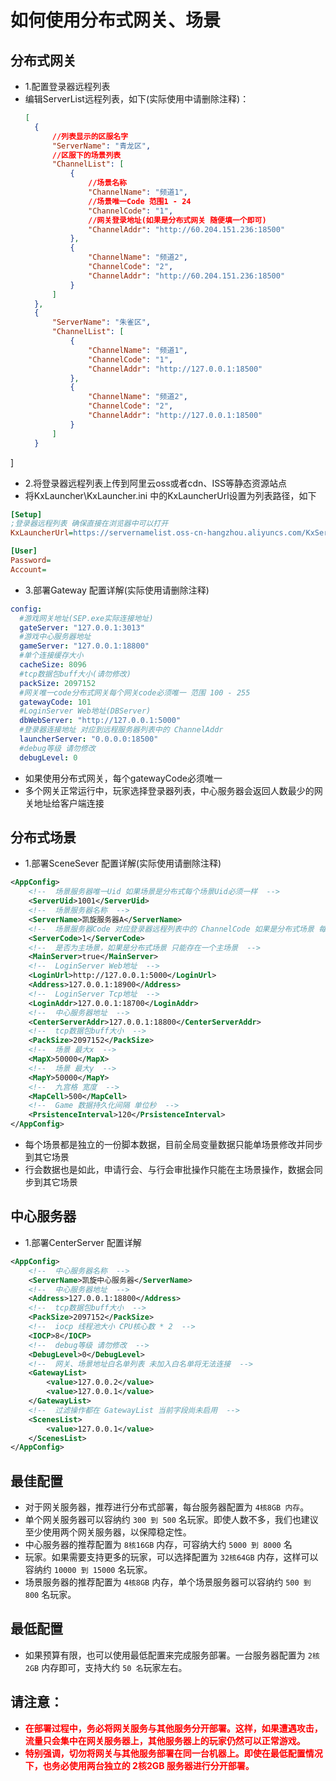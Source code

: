 # 如何使用分布式网关、场景

## 分布式网关
- 1.配置登录器远程列表
- 编辑ServerList远程列表，如下(实际使用中请删除注释)：
  ```json
  [
	{
        //列表显示的区服名字
		"ServerName": "青龙区",
        //区服下的场景列表
		"ChannelList": [
			{
                //场景名称
				"ChannelName": "频道1",
                //场景唯一Code 范围1 - 24
				"ChannelCode": "1",
                //网关登录地址(如果是分布式网关 随便填一个即可)
				"ChannelAddr": "http://60.204.151.236:18500"
			},
			{
				"ChannelName": "频道2",
				"ChannelCode": "2",
				"ChannelAddr": "http://60.204.151.236:18500"
			}
		]
	},
	{
		"ServerName": "朱雀区",
		"ChannelList": [
			{
				"ChannelName": "频道1",
				"ChannelCode": "1",
				"ChannelAddr": "http://127.0.0.1:18500"
			},
			{
				"ChannelName": "频道2",
				"ChannelCode": "2",
				"ChannelAddr": "http://127.0.0.1:18500"
			}
		]
	}
]
- 2.将登录器远程列表上传到阿里云oss或者cdn、ISS等静态资源站点
- 将KxLauncher\KxLauncher.ini 中的KxLauncherUrl设置为列表路径，如下
```ini
[Setup]
;登录器远程列表 确保直接在浏览器中可以打开
KxLauncherUrl=https://servernamelist.oss-cn-hangzhou.aliyuncs.com/KxServerList.json

[User]
Password=
Account=
```
- 3.部署Gateway 配置详解(实际使用请删除注释)
```yaml
config:
  #游戏网关地址(SEP.exe实际连接地址)
  gateServer: "127.0.0.1:3013"
  #游戏中心服务器地址
  gameServer: "127.0.0.1:18800"
  #单个连接缓存大小
  cacheSize: 8096
  #tcp数据包buff大小(请勿修改)
  packSize: 2097152
  #网关唯一code分布式网关每个网关code必须唯一 范围 100 - 255
  gatewayCode: 101
  #LoginServer Web地址(DBServer)
  dbWebServer: "http://127.0.0.1:5000"
  #登录器连接地址 对应到远程服务器列表中的 ChannelAddr
  launcherServer: "0.0.0.0:18500"
  #debug等级 请勿修改
  debugLevel: 0
```
- 如果使用分布式网关，每个gatewayCode必须唯一
- 多个网关正常运行中，玩家选择登录器列表，中心服务器会返回人数最少的网关地址给客户端连接

## 分布式场景
- 1.部署SceneSever 配置详解(实际使用请删除注释)
```xml
<AppConfig>
    <!--  场景服务器唯一Uid 如果场景是分布式每个场景Uid必须一样  -->
	<ServerUid>1001</ServerUid>
    <!--  场景服务器名称  -->
	<ServerName>凯旋服务器A</ServerName>
    <!--  场景服务器Code 对应登录器远程列表中的 ChannelCode 如果是分布式场景 每个场景必须唯一 范围 1-24  -->
	<ServerCode>1</ServerCode>
    <!--  是否为主场景，如果是分布式场景 只能存在一个主场景  -->
	<MainServer>true</MainServer>
    <!--  LoginServer Web地址  -->
	<LoginUrl>http://127.0.0.1:5000</LoginUrl>
	<Address>127.0.0.1:18900</Address>
    <!--  LoginServer Tcp地址  -->
	<LoginAddr>127.0.0.1:18700</LoginAddr>
    <!--  中心服务器地址  -->
	<CenterServerAddr>127.0.0.1:18800</CenterServerAddr>
    <!--  tcp数据包buff大小  -->
	<PackSize>2097152</PackSize>
    <!--  场景 最大x  -->
	<MapX>50000</MapX>
    <!--  场景 最大y  -->
	<MapY>50000</MapY>
    <!--  九宫格 宽度  -->
	<MapCell>500</MapCell>
    <!--  Game 数据持久化间隔 单位秒  -->
	<PrsistenceInterval>120</PrsistenceInterval>
</AppConfig>
```
- 每个场景都是独立的一份脚本数据，目前全局变量数据只能单场景修改并同步到其它场景
- 行会数据也是如此，申请行会、与行会审批操作只能在主场景操作，数据会同步到其它场景

## 中心服务器
- 1.部署CenterServer 配置详解
```xml
<AppConfig>
    <!--  中心服务器名称  -->
	<ServerName>凯旋中心服务器</ServerName>
    <!--  中心服务器地址  -->
	<Address>127.0.0.1:18800</Address>
    <!--  tcp数据包buff大小  -->
	<PackSize>2097152</PackSize>
    <!--  iocp 线程池大小 CPU核心数 * 2  -->
	<IOCP>8</IOCP>
    <!--  debug等级 请勿修改  -->
	<DebugLevel>0</DebugLevel>
    <!--  网关、场景地址白名单列表 未加入白名单将无法连接  -->
	<GatewayList>
		<value>127.0.0.2</value>
		<value>127.0.0.1</value>
	</GatewayList>
    <!--  过滤操作都在 GatewayList 当前字段尚未启用  -->
	<ScenesList>
		<value>127.0.0.1</value>
	</ScenesList>
</AppConfig>
```

## 最佳配置
- 对于网关服务器，推荐进行分布式部署，每台服务器配置为 `4核8GB 内存`。
- 单个网关服务器可以容纳约 `300 到 500` 名玩家。即使人数不多，我们也建议至少使用两个网关服务器，以保障稳定性。
- 中心服务器的推荐配置为 `8核16GB` 内存，可容纳大约 `5000 到 8000` 名
- 玩家。如果需要支持更多的玩家，可以选择配置为 `32核64GB` 内存，这样可以容纳约 `10000 到 15000` 名玩家。
- 场景服务器的推荐配置为 `4核8GB` 内存，单个场景服务器可以容纳约 `500 到 800` 名玩家。
## 最低配置 
- 如果预算有限，也可以使用最低配置来完成服务部署。一台服务器配置为 `2核2GB` 内存即可，支持大约 `50 名`玩家左右。
## 请注意：
-  <span style="color:red; font-weight:bold;">在部署过程中，务必将网关服务与其他服务分开部署。这样，如果遭遇攻击，流量只会集中在网关服务器上，其他服务器上的玩家仍然可以正常游戏。</span>
- <span style="color:red; font-weight:bold;">特别强调，切勿将网关与其他服务部署在同一台机器上。即使在最低配置情况下，也务必使用两台独立的 2核2GB 服务器进行分开部署。</span>
